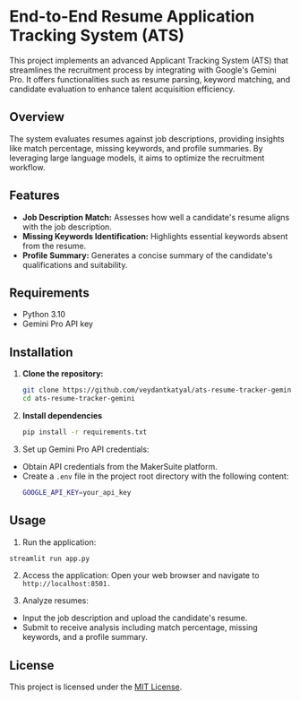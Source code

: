 # End-to-End Resume Application Tracking System (ATS)

This project implements an advanced Applicant Tracking System (ATS) that streamlines the recruitment process by integrating with Google's Gemini Pro. It offers functionalities such as resume parsing, keyword matching, and candidate evaluation to enhance talent acquisition efficiency.

## Overview

The system evaluates resumes against job descriptions, providing insights like match percentage, missing keywords, and profile summaries. By leveraging large language models, it aims to optimize the recruitment workflow.

## Features

- **Job Description Match:** Assesses how well a candidate's resume aligns with the job description.
- **Missing Keywords Identification:** Highlights essential keywords absent from the resume.
- **Profile Summary:** Generates a concise summary of the candidate's qualifications and suitability.

## Requirements

- Python 3.10
- Gemini Pro API key

## Installation

1. **Clone the repository:**
   ```bash
   git clone https://github.com/veydantkatyal/ats-resume-tracker-gemini.git
   cd ats-resume-tracker-gemini
   ```
2. **Install dependencies**
   ```bash
   pip install -r requirements.txt
   ```   
3. Set up Gemini Pro API credentials:
- Obtain API credentials from the MakerSuite platform.
- Create a `.env` file in the project root directory with the following content:
  ```bash
  GOOGLE_API_KEY=your_api_key
  ```
## Usage
1. Run the application:
```bash
streamlit run app.py
```
2. Access the application: Open your web browser and navigate to `http://localhost:8501.`

3. Analyze resumes:
- Input the job description and upload the candidate's resume.
- Submit to receive analysis including match percentage, missing keywords, and a profile summary.

## License
This project is licensed under the [MIT License](https://github.com/veydantkatyal/ats-resume-tracker-gemini/blob/main/LICENSE).
